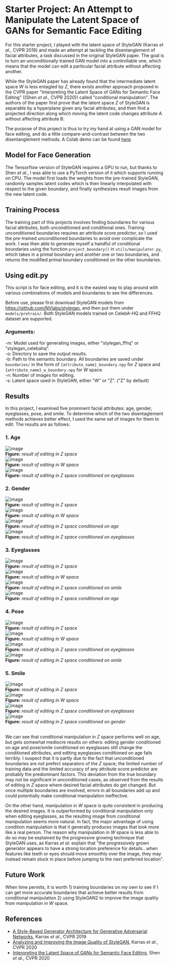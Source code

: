 # Starter Project: An Attempt to Manipulate the Latent Space of GANs for Semantic Face Editing

For this starter project, I played with the latent space of StyleGAN (Karras *et al.*, CVPR 2019) and made an attempt at tackling the disentanglement of facial attributes, a task discussed in the original StyleGAN paper. The goal is to turn an unconditionally trained GAN model into a controllable one, which means that the model can edit a particular facial attribute without affecting another.

While the StyleGAN paper has already found that the intermediate latent space *W* is less entagled by *Z*, there exists another approach proposed in the CVPR paper "Interpreting the Latent Space of GANs for Semantic Face Editing" ((Shen *et al.*, CVPR 2020)) called "conditional manipulation". The authors of the paper first prove that the latent space *Z* of StyleGAN is separable by a hyperplane given any facial attributes, and then find a projected direction along which moving the latent code changes attribute A without affecting attribute B.

The purpose of this project is thus to try my hand at using a GAN model for face editing, and do a little compare-and-contrast between the two disentanglement methods. A Colab demo can be found [here](https://colab.research.google.com/github/yuzq97/starter_project/blob/main/demo.ipynb).

## Model for Face Generation

The Tensorflow version of StyleGAN requires a GPU to run, but thanks to Shen *et al.*, I was able to use a PyTorch version of it which supports running on CPU. The model first loads the weights from the pre-trained StyleGAN, randomly samples latent codes which is then linearly interpolated with respect to the given boundary, and finally synthesizes result images from the new latent code.

## Training Process
The training part of this projects involves finding boundaries for various facial attributes, both unconditioned and conditional ones. Training unconditioned boundaries requires an attribute score predictor, so I used the pre-trained unconditioned boundaries to avoid over complicate the work. I was then able to generate myself a handful of conditional boundaries using the function `project_boundary()` in `utils/manipulator.py`, which takes in a primal boundary and another one or two boundaries, and returns the modified primal boundary conditioned on the other boundaries.

## Using edit.py

This script is for face editing, and it is the easiest way to play around with various combinations of models and boundaries to see the differences.

Before use, please first download StyleGAN models from https://github.com/NVlabs/stylegan, and then put them under `models/pretrain/`. Both StyleGAN models trained on CelebA-HQ and FFHQ dataset are supported.

### Arguments:

-m: Model used for generating images, either "stylegan_ffhq" or "stylegan_celebahq". \
-o: Directory to save the output results. \
-b: Path to the semantic boundary. All boundaries are saved under `boundaries/` in the form of `{attribute_name}_boundary.npy` for *Z* space and `{attribute_name}_w_boundary.npy` for *W* space.\
-n: Number of images for editing. \
-s: Latent space used in StyleGAN, either "W" or "Z". ("Z" by default)

## Results
In this project, I examined five prominent facial attributes: age, gender, eyeglasses, pose, and smile. To determine which of the two disentaglement methods achieves better effect, I used the same set of images for them to edit. The results are as follows:

### 1. Age
![image](./images/age_v_eyeglasses/z1.png) \
**Figure:** *result of editing in Z space* \
![image](./images/age_v_eyeglasses/w1.png) \
**Figure:** *result of editing in W space* \
![image](./images/age_v_eyeglasses/c1.png) \
**Figure:** *result of editing in Z space conditioned on eyeglasses*

### 2. Gender
![image](./images/gender_v_age/z1.png) \
**Figure:** *result of editing in Z space* \
![image](./images/gender_v_eyeglasses/w1.png) \
**Figure:** *result of editing in W space* \
![image](./images/gender_v_age/c1.png) \
**Figure:** *result of editing in Z space conditioned on age* \
![image](./images/gender_v_eyeglasses/c1.png) \
**Figure:** *result of editing in Z space conditioned on eyeglasses*

### 3. Eyeglasses
![image](./images/eyeglasses_v_gender/z1.png) \
**Figure:** *result of editing in Z space* \
![image](./images/eyeglasses_v_gender/w1.png) \
**Figure:** *result of editing in W space* \
![image](./images/eyeglasses_v_smile/c1.png) \
**Figure:** *result of editing in Z space conditioned on smile* \
![image](./images/eyeglasses_v_age/c2.png) \
**Figure:** *result of editing in Z space conditioned on age*

### 4. Pose
![image](./images/pose_v_eyeglasses/z1.png) \
**Figure:** *result of editing in Z space* \
![image](./images/pose_v_eyeglasses/w1.png) \
**Figure:** *result of editing in W space* \
![image](./images/pose_v_eyeglasses/c1.png) \
**Figure:** *result of editing in Z space conditioned on eyeglasses* \
![image](./images/pose_v_smile/c1.png) \
**Figure:** *result of editing in Z space conditioned on smile*

### 5. Smile
![image](./images/smile_v_eyeglasses/z1.png) \
**Figure:** *result of editing in Z space* \
![image](./images/smile_v_eyeglasses/w1.png) \
**Figure:** *result of editing in W space* \
![image](./images/smile_v_eyeglasses/c1.png) \
**Figure:** *result of editing in Z space conditioned on eyeglasses* \
![image](./images/smile_v_gender/c1.png) \
**Figure:** *result of editing in Z space conditioned on gender*

\
We can see that conditional manipulation in *Z* space performs well on age, but gets somewhat mediocre results on others: editing gender conditioned on age and pose/smile conditioned on eyeglasses still change the conditioned attributes, and editing eyeglasses conditioned on age fails terribly. I suspect that it is partly due to the fact that unconditioned boundaries are not prefect separators of the *Z* space; the limited number of training data and the limited accuracy of any attribute score predictor are probably the predominant factors. This deviation from the true boundary may not be significant in unconditioned cases, as observed from the results of editing in *Z* space where desired facial attributes do get changed. But once multiple boundaries are involved, errors in all boundaries add up and could potentially make conditional manipulation ineffective.    

On the other hand, manipulation in *W* space is quite consistent in producing the desired images. It is outperformed by conditional manipulation only when editing eyeglasses, as the resulting image from conditional manipulation seems more natural. In fact, the major advantage of using condition manipulation is that it generally produces images that look more like a real person. The reason why manipulation in *W* space is less able to do so may be explained by the progressive growing technique that StyleGAN uses, as Karras *et al.* explain that "the progressively grown generator appears to have a strong location preference for details...when features like teeth or eyes should move smoothly over the image, they may instead remain stuck in place before jumping to the next preferred location".

## Future Work
When time permits, it is worth 1) training boundaries on my own to see if I can get more accurate boundaries that achieve better results from conditional manipulation 2) using StyleGAN2 to improve the image quality from manipulation in *W* space. 

## References
- [A Style-Based Generator Architecture for Generative Adversarial Networks](https://arxiv.org/pdf/1812.04948.pdf), Karras *et al.*, CVPR 2019
- [Analyzing and Improving the Image Quality of StyleGAN](https://arxiv.org/pdf/1912.04958.pdf), Karras *et al.*, CVPR 2020
- [Interpreting the Latent Space of GANs for Semantic Face Editing](https://arxiv.org/pdf/1907.10786.pdf), Shen *et al.*, CVPR 2020
